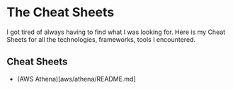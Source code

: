 # The Cheat Sheets

I got tired of always having to find what I was looking for.
Here is my Cheat Sheets for all the technologies, frameworks, tools I encountered.


## Cheat Sheets

- (AWS Athena)[aws/athena/README.md]

